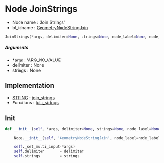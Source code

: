 # Node JoinStrings

- Node name : 'Join Strings'
- bl_idname : [GeometryNodeStringJoin](https://docs.blender.org/api/current/bpy.types.GeometryNodeStringJoin.html)


``` python
JoinStrings(*args, delimiter=None, strings=None, node_label=None, node_color=None, **kwargs)
```
##### Arguments

- *args : 'ARG_NO_VALUE'
- delimiter : None
- strings : None

## Implementation

- [STRING](/docs/GeoNodes/socket_STRING.md) : [join_strings](/docs/GeoNodes/socket_STRING.md#join_strings)
- Functions : [join_strings](/docs/GeoNodes/GeoNodesTree.md#join_strings)

## Init

``` python
def __init__(self, *args, delimiter=None, strings=None, node_label=None, node_color=None, **kwargs):

    Node.__init__(self, 'GeometryNodeStringJoin', node_label=node_label, node_color=node_color, **kwargs)

    self._set_multi_input(*args)
    self.delimiter       = delimiter
    self.strings         = strings
```
